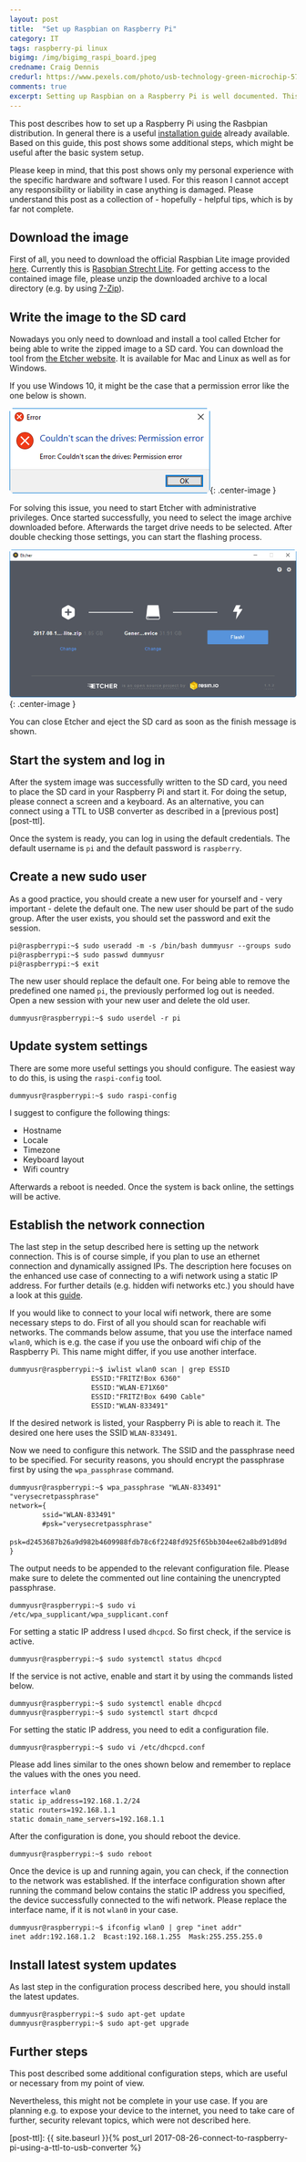 ```yaml
---
layout: post
title:  "Set up Raspbian on Raspberry Pi"
category: IT
tags: raspberry-pi linux
bigimg: /img/bigimg_raspi_board.jpeg
credname: Craig Dennis
credurl: https://www.pexels.com/photo/usb-technology-green-microchip-57007
comments: true
excerpt: Setting up Raspbian on a Raspberry Pi is well documented. This post shows some additional, hopefully helpful configuration steps.
---
```


This post describes how to set up a Raspberry Pi using the Rasbpian distribution. In general there is a useful [installation guide][raspi-guide] already available. Based on this guide, this post shows some additional steps, which might be useful after the basic system setup.

Please keep in mind, that this post shows only my personal experience with the specific hardware and software I used. For this reason I cannot accept any responsibility or liability in case anything is damaged. Please understand this post as a collection of - hopefully - helpful tips, which is by far not complete.

## Download the image
First of all, you need to download the official Raspbian Lite image provided [here][raspi-download]. Currently this is [Raspbian Strecht Lite][stretch-relnotes]. For getting access to the contained image file, please unzip the downloaded archive to a local directory (e.g. by using [7-Zip][7-Zip]).

## Write the image to the SD card
Nowadays you only need to download and install a tool called Etcher for being able to write the zipped image to a SD card. You can download the tool from [the Etcher website][etcher]. It is available for Mac and Linux as well as for Windows.

If you use Windows 10, it might be the case that a permission error like the one below is shown.

![Error shown when launching Etcher without administrative rights](/img/etcher_error.png){: .center-image }

For solving this issue, you need to start Etcher with administrative privileges. Once started successfully, you need to select the image archive downloaded before. Afterwards the target drive needs to be selected. After double checking those settings, you can start the flashing process.

![Necessary settings for Etcher](/img/etcher_settings.png){: .center-image }

You can close Etcher and eject the SD card as soon as the finish message is shown.

## Start the system and log in
After the system image was successfully written to the SD card, you need to place the SD card in your Raspberry Pi and start it. For doing the setup, please connect a screen and a keyboard. As an alternative, you can connect using a TTL to USB converter as described in a [previous post][post-ttl].

Once the system is ready, you can log in using the default credentials. The default username is `pi` and the default password is `raspberry`.

## Create a new sudo user

As a good practice, you should create a new user for yourself and - very important - delete the default one. The new user should be part of the sudo group. After the user exists, you should set the password and exit the session.

```console
pi@raspberrypi:~$ sudo useradd -m -s /bin/bash dummyusr --groups sudo
pi@raspberrypi:~$ sudo passwd dummyusr
pi@raspberrypi:~$ exit
```

The new user should replace the default one. For being able to remove the predefined one named `pi`, the previously performed log out is needed. Open a new session with your new user and delete the old user.

```console
dummyusr@raspberrypi:~$ sudo userdel -r pi
```

## Update system settings

There are some more useful settings you should configure. The easiest way to do this, is using the `raspi-config` tool.

```console
dummyusr@raspberrypi:~$ sudo raspi-config
```

I suggest to configure the following things:

* Hostname
* Locale
* Timezone
* Keyboard layout
* Wifi country

Afterwards a reboot is needed. Once the system is back online, the settings will be active.

## Establish the network connection

The last step in the setup described here is setting up the network connection. This is of course simple, if you plan to use an ethernet connection and dynamically assigned IPs. The description here focuses on the enhanced use case of connecting to a wifi network using a static IP address. For further details (e.g. hidden wifi networks etc.) you should have a look at this [guide][raspi-wifi].

If you would like to connect to your local wifi network, there are some necessary steps to do. First of all you should scan for reachable wifi networks. The commands below assume, that you use the interface named `wlan0`, which is e.g. the case if you use the onboard wifi chip of the Raspberry Pi. This name might differ, if you use another interface.

```console
dummyusr@raspberrypi:~$ iwlist wlan0 scan | grep ESSID
                    ESSID:"FRITZ!Box 6360"
                    ESSID:"WLAN-E71X60"
                    ESSID:"FRITZ!Box 6490 Cable"
                    ESSID:"WLAN-833491"
```

If the desired network is listed, your Raspberry Pi is able to reach it. The desired one here uses the SSID `WLAN-833491`. 

Now we need to configure this network. The SSID and the passphrase need to be specified. For security reasons, you should encrypt the passphrase first by using the `wpa_passphrase` command.

```console
dummyusr@raspberrypi:~$ wpa_passphrase "WLAN-833491" "verysecretpassphrase"
network={
        ssid="WLAN-833491"
        #psk="verysecretpassphrase"
        psk=d2453687b26a9d982b4609988fdb78c6f2248fd925f65bb304ee62a8bd91d89d
}
```

The output needs to be appended to the relevant configuration file. Please make sure to delete the commented out line containing the unencrypted passphrase.

```console
dummyusr@raspberrypi:~$ sudo vi /etc/wpa_supplicant/wpa_supplicant.conf
```

For setting a static IP address I used `dhcpcd`. So first check, if the service is active.

```console
dummyusr@raspberrypi:~$ sudo systemctl status dhcpcd
```

If the service is not active, enable and start it by using the commands listed below.

```console
dummyusr@raspberrypi:~$ sudo systemctl enable dhcpcd
dummyusr@raspberrypi:~$ sudo systemctl start dhcpcd
```

For setting the static IP address, you need to edit a configuration file.

```console
dummyusr@raspberrypi:~$ sudo vi /etc/dhcpcd.conf
```

Please add lines similar to the ones shown below and remember to replace the values with the ones you need.

```
interface wlan0
static ip_address=192.168.1.2/24
static routers=192.168.1.1
static domain_name_servers=192.168.1.1
```

After the configuration is done, you should reboot the device.

```console
dummyusr@raspberrypi:~$ sudo reboot
```

Once the device is up and running again, you can check, if the connection to the network was established. If the interface configuration shown after running the command below contains the static IP address you specified, the device successfully connected to the wifi network. Please replace the interface name, if it is not `wlan0` in your case.

```console
dummyusr@raspberrypi:~$ ifconfig wlan0 | grep "inet addr"
inet addr:192.168.1.2  Bcast:192.168.1.255  Mask:255.255.255.0
```

## Install latest system updates

As last step in the configuration process described here, you should install the latest updates.

```console
dummyusr@raspberrypi:~$ sudo apt-get update
dummyusr@raspberrypi:~$ sudo apt-get upgrade
```

## Further steps

This post described some additional configuration steps, which are useful or necessary from my point of view. 

Nevertheless, this might not be complete in your use case. If you are planning e.g. to expose your device to the internet, you need to take care of further, security relevant topics, which were not described here.

[raspi-download]: https://www.raspberrypi.org/downloads/raspbian/
[raspi-guide]: https://www.raspberrypi.org/documentation/installation/installing-images/README.md
[raspi-wifi]: https://www.raspberrypi.org/documentation/configuration/wireless/wireless-cli.md
[stretch-relnotes]: http://downloads.raspberrypi.org/raspbian/release_notes.txt
[7-Zip]: http://www.7-zip.org/
[etcher]: https://etcher.io/
[post-ttl]: {{ site.baseurl }}{% post_url 2017-08-26-connect-to-raspberry-pi-using-a-ttl-to-usb-converter %}
